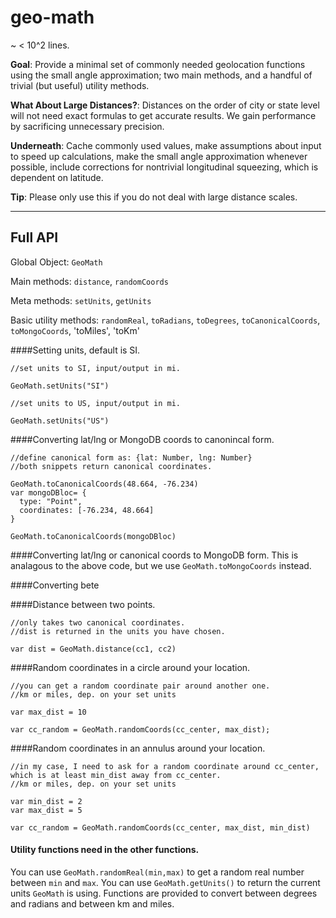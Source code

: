 # geo-math

~ < 10^2 lines.

**Goal**: Provide a minimal set of commonly needed geolocation functions using the small angle approximation; two main methods, and a handful of trivial (but useful) utility methods.

**What About Large Distances?**: Distances on the order of city or state level will not need exact formulas to get accurate results. We gain performance by sacrificing unnecessary precision. 

**Underneath**: Cache commonly used values, make assumptions about input to speed up calculations, make the small angle approximation whenever possible, include corrections for nontrivial longitudinal squeezing, which is dependent on latitude.

**Tip**: Please only use this if you do not deal with large distance scales.

---
## Full API

Global Object: `GeoMath`

Main methods: `distance`, `randomCoords`

Meta methods: `setUnits`, `getUnits`

Basic utility methods: `randomReal`, `toRadians`, `toDegrees`, `toCanonicalCoords`, `toMongoCoords`, 'toMiles', 'toKm'

####Setting units, default is SI.
```
//set units to SI, input/output in mi.

GeoMath.setUnits("SI")

//set units to US, input/output in mi.

GeoMath.setUnits("US")
```
####Converting lat/lng or MongoDB coords to canonincal form.
```
//define canonical form as: {lat: Number, lng: Number}
//both snippets return canonical coordinates.

GeoMath.toCanonicalCoords(48.664, -76.234)
var mongoDBloc= {
  type: "Point",
  coordinates: [-76.234, 48.664]
}

GeoMath.toCanonicalCoords(mongoDBloc)
```

####Converting lat/lng or canonical coords to MongoDB form.
This is analagous to the above code, but we use `GeoMath.toMongoCoords` instead.

####Converting bete


####Distance between two points.
```
//only takes two canonical coordinates.
//dist is returned in the units you have chosen.

var dist = GeoMath.distance(cc1, cc2)

```

####Random coordinates in a circle around your location.
```
//you can get a random coordinate pair around another one.
//km or miles, dep. on your set units

var max_dist = 10 

var cc_random = GeoMath.randomCoords(cc_center, max_dist);
```

####Random coordinates in an annulus around your location.
```
//in my case, I need to ask for a random coordinate around cc_center, which is at least min_dist away from cc_center.
//km or miles, dep. on your set units

var min_dist = 2
var max_dist = 5

var cc_random = GeoMath.randomCoords(cc_center, max_dist, min_dist)
```

#### Utility functions need in the other functions.
You can use `GeoMath.randomReal(min,max)` to get a random real number between `min` and `max`.
You can use `GeoMath.getUnits()` to return the current units `GeoMath` is using. Functions are provided to convert between degrees and radians and between km and miles.
